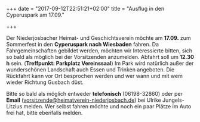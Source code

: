 +++
date = "2017-09-12T22:51:21+02:00"
title = "Ausflug in den Cyperuspark am 17.09."

+++

Der Niederjosbacher Heimat- und Geschichtsverein möchte am **17.09.** zum Sommerfest in den **Cyperuspark nach Wiesbaden** fahren.
Da Fahrgemeinschaften gebildet werden, möchten wir Interessierte bitten, sich so bald als möglich bei der Vorsitzenden anzumelden.
Abfahrt soll um **12.30 h** sein. (**Treffpunkt: Parkplatz Vereinssaal**)
Im Park wird natürlich außer der wunderschönen Landschaft auch Essen und Trinken angeboten. Die Rückfahrt kann vor Ort besprochen werden und wer wann und mit wem wieder Richtung Gusbach düst.

Bitte so bald als möglich entweder **telefonisch** (06198-32860) oder per **Email** (vorsitzende@heimatverein-niederjosbach.de) bei Ulrike Jungels-Litzius melden.
Wer selbst fahren möchte und noch ein paar Plätze im Auto frei hat, bitte ebenfalls melden.

